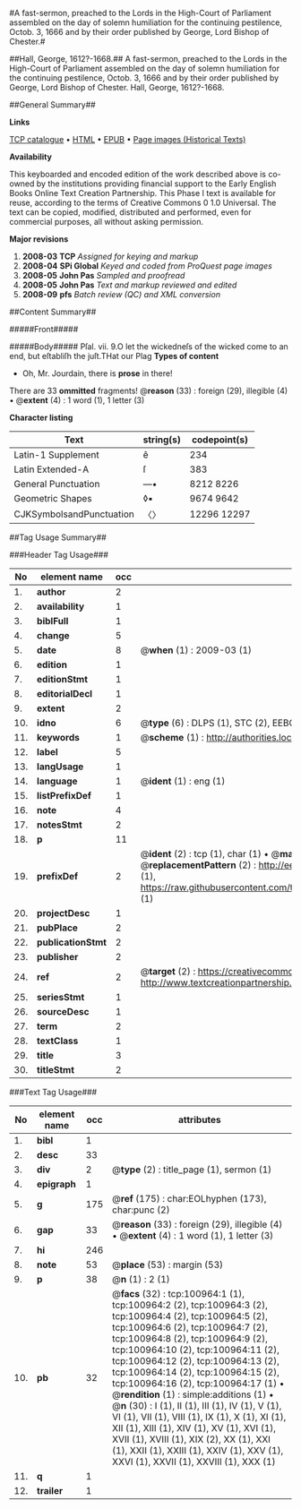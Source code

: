 #A fast-sermon, preached to the Lords in the High-Court of Parliament assembled on the day of solemn humiliation for the continuing pestilence, Octob. 3, 1666 and by their order published  by George, Lord Bishop of Chester.#

##Hall, George, 1612?-1668.##
A fast-sermon, preached to the Lords in the High-Court of Parliament assembled on the day of solemn humiliation for the continuing pestilence, Octob. 3, 1666 and by their order published  by George, Lord Bishop of Chester.
Hall, George, 1612?-1668.

##General Summary##

**Links**

[TCP catalogue](http://www.ota.ox.ac.uk/tcp/)  • 
[HTML](http://tei.it.ox.ac.uk/tcp/Texts-HTML/free/A44/A44938.html)  • 
[EPUB](http://tei.it.ox.ac.uk/tcp/Texts-EPUB/free/A44/A44938.epub) • 
[Page images (Historical Texts)](https://data.historicaltexts.jisc.ac.uk/view?pubId=eebo-13648603e&pageId=eebo-13648603e-100964-1)

**Availability**

This keyboarded and encoded edition of the
	       work described above is co-owned by the institutions
	       providing financial support to the Early English Books
	       Online Text Creation Partnership. This Phase I text is
	       available for reuse, according to the terms of Creative
	       Commons 0 1.0 Universal. The text can be copied,
	       modified, distributed and performed, even for
	       commercial purposes, all without asking permission.

**Major revisions**

1. __2008-03__ __TCP__ *Assigned for keying and markup*
1. __2008-04__ __SPi Global__ *Keyed and coded from ProQuest page images*
1. __2008-05__ __John Pas__ *Sampled and proofread*
1. __2008-05__ __John Pas__ *Text and markup reviewed and edited*
1. __2008-09__ __pfs__ *Batch review (QC) and XML conversion*

##Content Summary##

#####Front#####

#####Body#####
Pſal. vii. 9.O let the wickedneſs of the wicked come to an end, but eſtabliſh the juſt.THat our Plag
**Types of content**

  * Oh, Mr. Jourdain, there is **prose** in there!

There are 33 **ommitted** fragments! 
 @__reason__ (33) : foreign (29), illegible (4)  •  @__extent__ (4) : 1 word (1), 1 letter (3)

**Character listing**


|Text|string(s)|codepoint(s)|
|---|---|---|
|Latin-1 Supplement|ê|234|
|Latin Extended-A|ſ|383|
|General Punctuation|—•|8212 8226|
|Geometric Shapes|◊▪|9674 9642|
|CJKSymbolsandPunctuation|〈〉|12296 12297|

##Tag Usage Summary##

###Header Tag Usage###

|No|element name|occ|attributes|
|---|---|---|---|
|1.|__author__|2||
|2.|__availability__|1||
|3.|__biblFull__|1||
|4.|__change__|5||
|5.|__date__|8| @__when__ (1) : 2009-03 (1)|
|6.|__edition__|1||
|7.|__editionStmt__|1||
|8.|__editorialDecl__|1||
|9.|__extent__|2||
|10.|__idno__|6| @__type__ (6) : DLPS (1), STC (2), EEBO-CITATION (1), OCLC (1), VID (1)|
|11.|__keywords__|1| @__scheme__ (1) : http://authorities.loc.gov/ (1)|
|12.|__label__|5||
|13.|__langUsage__|1||
|14.|__language__|1| @__ident__ (1) : eng (1)|
|15.|__listPrefixDef__|1||
|16.|__note__|4||
|17.|__notesStmt__|2||
|18.|__p__|11||
|19.|__prefixDef__|2| @__ident__ (2) : tcp (1), char (1)  •  @__matchPattern__ (2) : ([0-9\-]+):([0-9IVX]+) (1), (.+) (1)  •  @__replacementPattern__ (2) : http://eebo.chadwyck.com/downloadtiff?vid=$1&page=$2 (1), https://raw.githubusercontent.com/textcreationpartnership/Texts/master/tcpchars.xml#$1 (1)|
|20.|__projectDesc__|1||
|21.|__pubPlace__|2||
|22.|__publicationStmt__|2||
|23.|__publisher__|2||
|24.|__ref__|2| @__target__ (2) : https://creativecommons.org/publicdomain/zero/1.0/ (1), http://www.textcreationpartnership.org/docs/. (1)|
|25.|__seriesStmt__|1||
|26.|__sourceDesc__|1||
|27.|__term__|2||
|28.|__textClass__|1||
|29.|__title__|3||
|30.|__titleStmt__|2||


###Text Tag Usage###

|No|element name|occ|attributes|
|---|---|---|---|
|1.|__bibl__|1||
|2.|__desc__|33||
|3.|__div__|2| @__type__ (2) : title_page (1), sermon (1)|
|4.|__epigraph__|1||
|5.|__g__|175| @__ref__ (175) : char:EOLhyphen (173), char:punc (2)|
|6.|__gap__|33| @__reason__ (33) : foreign (29), illegible (4)  •  @__extent__ (4) : 1 word (1), 1 letter (3)|
|7.|__hi__|246||
|8.|__note__|53| @__place__ (53) : margin (53)|
|9.|__p__|38| @__n__ (1) : 2 (1)|
|10.|__pb__|32| @__facs__ (32) : tcp:100964:1 (1), tcp:100964:2 (2), tcp:100964:3 (2), tcp:100964:4 (2), tcp:100964:5 (2), tcp:100964:6 (2), tcp:100964:7 (2), tcp:100964:8 (2), tcp:100964:9 (2), tcp:100964:10 (2), tcp:100964:11 (2), tcp:100964:12 (2), tcp:100964:13 (2), tcp:100964:14 (2), tcp:100964:15 (2), tcp:100964:16 (2), tcp:100964:17 (1)  •  @__rendition__ (1) : simple:additions (1)  •  @__n__ (30) : I (1), II (1), III (1), IV (1), V (1), VI (1), VII (1), VIII (1), IX (1), X (1), XI (1), XII (1), XIII (1), XIV (1), XV (1), XVI (1), XVII (1), XVIII (1), XIX (2), XX (1), XXI (1), XXII (1), XXIII (1), XXIV (1), XXV (1), XXVI (1), XXVII (1), XXVIII (1), XXX (1)|
|11.|__q__|1||
|12.|__trailer__|1||
